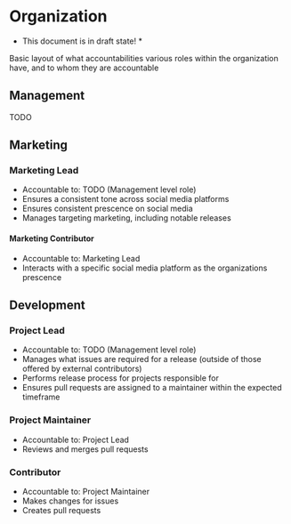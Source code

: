 # Organization

* This document is in draft state! *

Basic layout of what accountabilities various roles within the organization have, and to whom they are accountable

## Management

TODO

## Marketing

### Marketing Lead

- Accountable to: TODO (Management level role)
- Ensures a consistent tone across social media platforms
- Ensures consistent prescence on social media
- Manages targeting marketing, including notable releases

#### Marketing Contributor

- Accountable to: Marketing Lead
- Interacts with a specific social media platform as the organizations prescence

## Development

### Project Lead

- Accountable to: TODO (Management level role)
- Manages what issues are required for a release (outside of those offered by external contributors)
- Performs release process for projects responsible for
- Ensures pull requests are assigned to a maintainer within the expected timeframe

### Project Maintainer

- Accountable to: Project Lead
- Reviews and merges pull requests

### Contributor

- Accountable to: Project Maintainer
- Makes changes for issues
- Creates pull requests
